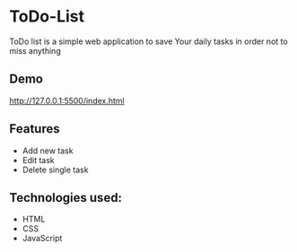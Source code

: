 # ToDo-List 

ToDo list is a simple web application to save Your daily tasks in order not to miss anything
## Demo

http://127.0.0.1:5500/index.html

## Features

- Add new task
- Edit task
- Delete single task
 


## Technologies used:

- HTML
- CSS
- JavaScript
